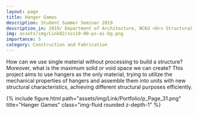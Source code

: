 ```yaml
---
layout: page
title: Hanger Games
description: Student Summer Seminar 2019
description_in: 2019/ Department of Architecture, NCKU <br> Structural Art of Accumulation or Transformation (SSS) workshop <br> Group Project (5 people)/ Advisor&#58;Yi-Hsuan Tu <br>Role&#58; type A & B unit design, joint design, system design, structural design, <br> 3D modiling, collaborate on fabrication, photography, presentation
img: assets/img/Link02/sss19-00-ps-ai-bg.png
importance: 5
category: Construction and Fabrication
---
```


How can we use single material without processing
to build a structure? Moreover, what is the maximum
solid or void space we can create? This project aims to
use hangers as the only material, trying to utilize the
mechanical properties of hangers and assemble them
into units with new structural characteristics, achieving
different structural purposes efficiently.

<div class="row">
    <div class="col-sm mt-3 mt-md-0">
        {% include figure.html path="assets/img/Link/Portfolio/p_Page_31.png" title="Hanger Games" class="img-fluid rounded z-depth-1" %}
    </div>
</div>
